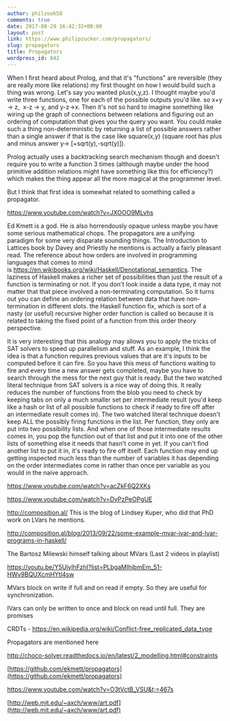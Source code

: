 ```yaml
---
author: philzook58
comments: true
date: 2017-08-29 16:42:32+00:00
layout: post
link: https://www.philipzucker.com/propagators/
slug: propagators
title: Propagators
wordpress_id: 842
---
```


When I first heard about Prolog, and that it's "functions" are reversible (they are really more like relations) my first thought on how I would build such a thing was wrong. Let's say you wanted plus(x,y,z). I thought maybe you'd write three functions, one for each of the possible outputs you'd like. so x+y -> z,  x-z -> y, and y-z->x. Then it's not so hard to imagine something like wiring up the graph of connections between relations and figuring out an ordering of computation that gives you the query you want. You could make such a thing non-deterministic by returning a list of possible answers rather than a single answer if that is the case like square(x,y) (square root has plus and minus answer y-> [+sqrt(y),-sqrt(y)]).

Prolog actually uses a backtracking search mechanism though and doesn't require you to write a function 3 times (although maybe under the hood primitive addition relations might have something like this for efficiency?) which makes the thing appear all the more magical at the programmer level.

But I think that first idea is somewhat related to something called a propagator.



https://www.youtube.com/watch?v=JXOOO9MLvhs

Ed Kmett is a god. He is also horrendously opaque unless maybe you have some serious mathematical chops. The propagators are a unifying paradigm for some very disparate sounding things. The Introduction to Lattices book by Davey and Priestly he mentions is actually a fairly pleasant read. The reference about how orders are involved in programming languages that comes to mind is https://en.wikibooks.org/wiki/Haskell/Denotational_semantics. The laziness of Haskell makes a richer set of possibilities than just the result of a function is terminating or not. If you don't look inside a data type, it may not matter that that piece involved a non-terminating computation. So it turns out you can define an ordering relation between data that have non-termination in different slots. the Haskell function fix, which is sort of a nasty (or useful) recursive higher order function is called so because it is related to taking the fixed point of a function from this order theory perspective.

It is very interesting that this analogy may allows you to apply the tricks of SAT solvers to speed up parallelism and stuff. As an example, I think the idea is that a function requires previous values that are it's inputs to be computed before it can fire. So you have this mess of functions waiting to fire and every time a new answer gets completed, maybe you have to search through the mess for the next guy that is ready. But the two watched literal technique from SAT solvers is a nice way of doing this. It really reduces the number of functions from the blob you need to check by keeping tabs on only a much smaller set per intermediate result (you'd keep like a hash or list of all possible functions to check if ready to fire off after an intermediate result comes in). The two watched literal technique doesn't keep ALL the possibly firing functions in the list. Per function, they only are put into two possibility lists. And when one of those intermediate results comes in, you pop the function out of that list and put it into one of the other lists of something else it needs that hasn't come in yet. If you can't find another list to put it in, it's ready to fire off itself. Each function may end up getting inspected much less than the number of variables it has depending on the order intermediates come in rather than once per variable as you would in the naive approach.

https://www.youtube.com/watch?v=acZkF6Q2XKs

https://www.youtube.com/watch?v=DyPzPeOPgUE

http://composition.al/ This is the blog of Lindsey Kuper, who did that PhD work on LVars he mentions.

http://composition.al/blog/2013/09/22/some-example-mvar-ivar-and-lvar-programs-in-haskell/

The Bartosz Milewski himself talking about MVars (Last 2 videos in playlist)

https://youtu.be/Y5UiylhFzhI?list=PLbgaMIhjbmEm_51-HWv9BQUXcmHYtl4sw

MVars block on write if full and on read if empty. So they are useful for synchronization.

IVars can only be written to once and block on read until full. They are promises

CRDTs - https://en.wikipedia.org/wiki/Conflict-free_replicated_data_type

Propagators are mentioned here

http://choco-solver.readthedocs.io/en/latest/2_modelling.html#constraints

[https://github.com/ekmett/propagators](https://github.com/ekmett/propagators)

https://www.youtube.com/watch?v=O3tVctB_VSU&t;=467s

[http://web.mit.edu/~axch/www/art.pdf](http://web.mit.edu/~axch/www/art.pdf)


